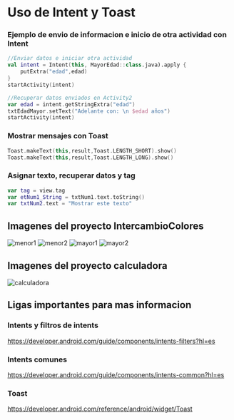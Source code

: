 # Uso de Intent y Toast

### Ejemplo de envio de informacion e inicio de otra actividad con Intent

```kotlin
//Enviar datos e iniciar otra actividad
val intent = Intent(this, MayorEdad::class.java).apply {
    putExtra("edad",edad)
}
startActivity(intent)
```

```kotlin
//Recuperar datos enviados en Activity2
var edad = intent.getStringExtra("edad")
txtEdadMayor.setText("Adelante con: \n $edad años")
startActivity(intent)
```
### Mostrar mensajes con Toast
```kotlin
Toast.makeText(this,result,Toast.LENGTH_SHORT).show()
Toast.makeText(this,result,Toast.LENGTH_LONG).show()
```

### Asignar texto, recuperar datos y tag 
```kotlin
var tag = view.tag
var etNum1_String = txtNum1.text.toString()
var txtNum2.text = "Mostrar este texto"
```

## Imagenes del proyecto IntercambioColores
![menor1](imagenes/cambia_colores3.png)
![menor2](imagenes/cambia_colores4.png)
![mayor1](imagenes/cambia_colores1.png)
![mayor2](imagenes/cambia_colores2.png)

## Imagenes del proyecto calculadora
![calculadora](imagenes/calculadora.png)

## Ligas importantes para mas informacion

### Intents y filtros de intents

https://developer.android.com/guide/components/intents-filters?hl=es

### Intents comunes
https://developer.android.com/guide/components/intents-common?hl=es

### Toast
https://developer.android.com/reference/android/widget/Toast



